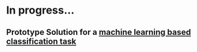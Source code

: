 # In progress...
## Prototype Solution for a [machine learning based classification task](https://www.freelancer.com/projects/algorithm/Numerical-Data-Classification-via/details)
